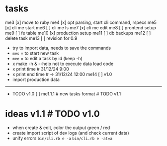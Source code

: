 # tasks
me3  [x] move to ruby
me4  [x] opt parsing, start cli command, rspecs
me5  [x] cli me start
me6  [ ] cli me ls
me7  [x] cli me edit
me8  [ ] prontend setup
me9  [ ] fe table
me10 [x] production setup
me11 [ ] db backups
me12 [ ] delete task
me13 [ ] revision for 0.9
  - try to import data, needs to save the commands
  - `mes` = to start new task
  - `mee` = to edit a task by id (keep -h)
  - x make -h & --help not to execute data load code
  - x print time # 31/12/24 9:00
  - x print end time # -> 31/12/24 12:00
  me14 [ ] v1.0
  - import production data
  - ---------
  - TODO v1.0
[ ] me1.1.1 # new tasks format # TODO v1.1



# ideas v1.1 # TODO v1.0
- when create & edit, color the output green / red
- create import script of dev logs (and check current data)
- unify errors `bin/cli.rb e -a` `bin/cli.rb e -at=a`
